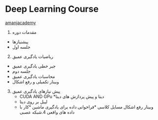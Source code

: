 # Deep Learning Course
[amanjacademy](https://lms.amanjacademy.com/alogin)
1. مقدمات دوره
  * پیشنیازها
  * جلسه اول
2. ریاضیات یادگیری عمیق
   
  * جبر خطی یادگیری عمیق
  * جلسه دوم
  * محاسبات یادگیری عمیق
  * وبینار تکمیلی و رفع اشکال
3. پیش نیازهای یادگیری عمیق
   * CUDA AND GPu
   *دیتا و پیش پردازش های دیتا
   * لیبل بر روی دیتا
   * وبینار رفع اشکال مسایل کلاسی
   *فراخوانی داده برای یادگیری ماشین
   *کار با داده های واقعی
 4.شبکه عصبی
  
